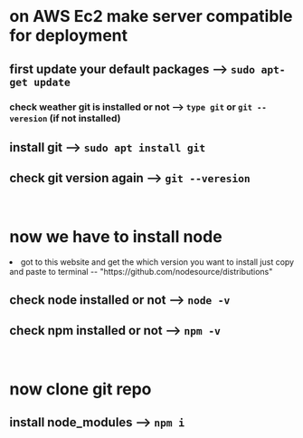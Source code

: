 
<br/>
<h1>on AWS Ec2 make server compatible for deployment</h1>

## first update your default packages --> `sudo apt-get update`
### check weather git is installed or not --> `type git` or `git --veresion` (if not installed)
## install git --> `sudo apt install git`
## check git version again --> `git --veresion`

<br/>
<h1>now we have to install node</h1>

<li>got to this website and get the which version you want to install just copy and paste to terminal -- "https://github.com/nodesource/distributions"</li>

## check node installed or not --> `node -v`
## check npm installed or not --> `npm -v`

<br/>
<h1>now clone git repo</h1>

## install node_modules --> `npm i`
